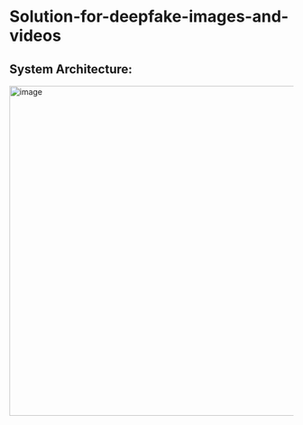 # Solution-for-deepfake-images-and-videos

## System Architecture:
<img width="1426" height="585" alt="image" src="https://github.com/user-attachments/assets/e71591ff-2189-44f0-87a3-d192a592a78b" />
